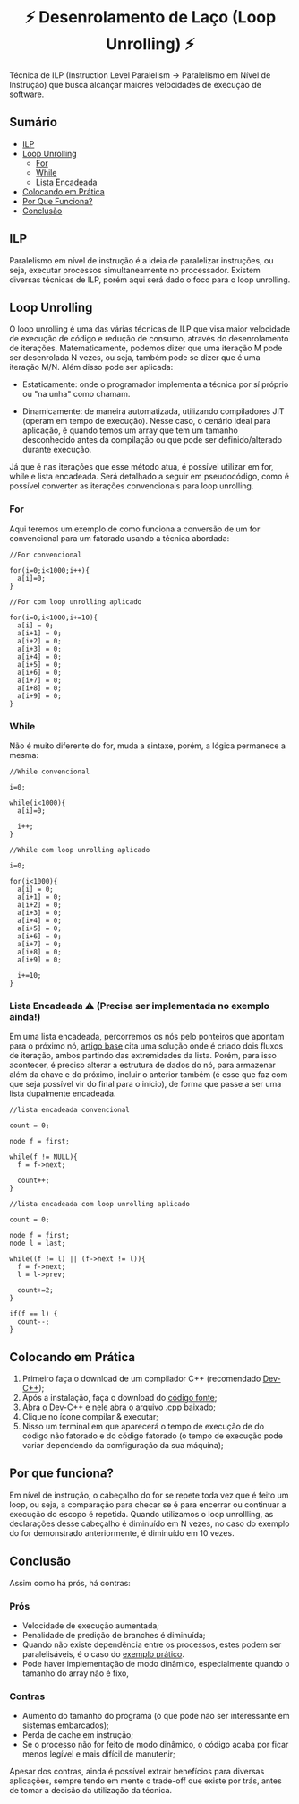 <h1 align="center">⚡ Desenrolamento de Laço (Loop Unrolling) ⚡</h1>

Técnica de ILP (Instruction Level Paralelism -> Paralelismo em Nível de Instrução) que busca alcançar maiores velocidades de execução de software.

## Sumário
  * [ILP](#ilp)
  * [Loop Unrolling](#loop-unrolling)
    * [For](#for)
    * [While](#while)
    * [Lista Encadeada](#lista-encadeada)
  * [Colocando em Prática](#colocando-em-prática)
  * [Por Que Funciona?](#por-que-funciona)
  * [Conclusão](#conclusão)

## ILP

Paralelismo em nível de instrução é a ideia de paralelizar instruções, ou seja, executar processos simultaneamente no processador. Existem diversas técnicas de ILP, porém aqui será dado o foco para o loop unrolling.

## Loop Unrolling

O loop unrolling é uma das várias técnicas de ILP que visa maior velocidade de execução de código e redução de consumo, através do desenrolamento de iterações. Matematicamente, podemos dizer que uma iteração M pode ser desenrolada N vezes, ou seja, também pode se dizer que é uma iteração M/N. Além disso pode ser aplicada:
  * Estaticamente: onde o programador implementa a técnica por sí próprio ou "na unha" como chamam.

  * Dinamicamente: de maneira automatizada, utilizando compiladores JIT (operam em tempo de execução). Nesse caso, o cenário ideal para aplicação, é quando temos um array que tem um tamanho desconhecido antes da compilação ou que pode ser definido/alterado durante execução.

Já que é nas iterações que esse método atua, é possível utilizar em for, while e lista encadeada. Será detalhado a seguir em pseudocódigo, como é possível converter as iterações convencionais para loop unrolling.

### For

Aqui teremos um exemplo de como funciona a conversão de um for convencional para um fatorado usando a técnica abordada:

```
//For convencional

for(i=0;i<1000;i++){
  a[i]=0;
}
```

```
//For com loop unrolling aplicado

for(i=0;i<1000;i+=10){
  a[i] = 0;
  a[i+1] = 0;
  a[i+2] = 0;
  a[i+3] = 0;
  a[i+4] = 0;
  a[i+5] = 0;
  a[i+6] = 0;
  a[i+7] = 0;
  a[i+8] = 0;
  a[i+9] = 0;
}
```

### While

Não é muito diferente do for, muda a sintaxe, porém, a lógica permanece a mesma:

```
//While convencional

i=0;

while(i<1000){
  a[i]=0;

  i++;
}
```

```
//While com loop unrolling aplicado

i=0;

for(i<1000){
  a[i] = 0;
  a[i+1] = 0;
  a[i+2] = 0;
  a[i+3] = 0;
  a[i+4] = 0;
  a[i+5] = 0;
  a[i+6] = 0;
  a[i+7] = 0;
  a[i+8] = 0;
  a[i+9] = 0;

  i+=10;
}
```

### Lista Encadeada ⚠️ (Precisa ser implementada no exemplo ainda!)

Em uma lista encadeada, percorremos os nós pelo ponteiros que apontam para o próximo nó, [artigo base]() cita uma solução onde é criado dois fluxos de iteração, ambos partindo das extremidades da lista. Porém, para isso acontecer, é preciso alterar a estrutura de dados do nó, para armazenar além da chave e do próximo, incluir o anterior também (é esse que faz com que seja possível vir do final para o início), de forma que passe a ser uma lista dupalmente encadeada.

```
//lista encadeada convencional

count = 0;

node f = first;

while(f != NULL){
  f = f->next;

  count++;
}
```

```
//lista encadeada com loop unrolling aplicado

count = 0;

node f = first;
node l = last;

while((f != l) || (f->next != l)){
  f = f->next;
  l = l->prev;

  count+=2;
}

if(f == l) {
  count--;
}
```

## Colocando em Prática
  1. Primeiro faça o download de um compilador C++ (recomendado [Dev-C++](https://sourceforge.net/projects/orwelldevcpp/));
  2. Após a instalação, faça o download do [código fonte](https://github.com/Gabao-Farias/Desenrolamento-de-Laco/blob/master/teste.cpp);
  3. Abra o Dev-C++ e nele abra o arquivo .cpp baixado;
  4. Clique no ícone compilar & executar;
  5. Nisso um terminal em que aparecerá o tempo de execução de do código não fatorado e do código fatorado (o tempo de execução pode variar dependendo da comfiguração da sua máquina);

## Por que funciona?

Em nível de instrução, o cabeçalho do for se repete toda vez que é feito um loop, ou seja, a comparação para checar se é para encerrar ou continuar a execução do escopo é repetida. Quando utilizamos o loop unrollling, as declarações desse cabeçalho é diminuído em N vezes, no caso do exemplo do for demonstrado anteriormente, é diminuído em 10 vezes.

## Conclusão

Assim como há prós, há contras:

  ### Prós

  * Velocidade de execução aumentada;
  * Penalidade de predição de branches é diminuída;
  * Quando não existe dependência entre os processos, estes podem ser paralelisáveis, é o caso do [exemplo prático](#colocando-em-prática).
  * Pode haver implementação de modo dinâmico, especialmente quando o tamanho do array não é fixo, 

  ### Contras

  * Aumento do tamanho do programa (o que pode não ser interessante em sistemas embarcados);
  * Perda de cache em instrução;
  * Se o processo não for feito de modo dinâmico, o código acaba por ficar menos legível e mais difícil de manutenir;

Apesar dos contras, ainda é possível extrair benefícios para diversas aplicações, sempre tendo em mente o trade-off que existe por trás, antes de tomar a decisão da utilização da técnica.
